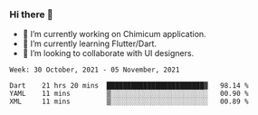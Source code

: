 ### Hi there 👋

<!--
**devcat37/devcat37** is a ✨ _special_ ✨ repository because its `README.md` (this file) appears on your GitHub profile.-->


- 🔭 I’m currently working on Chimicum application.
- 🌱 I’m currently learning Flutter/Dart.
- 👯 I’m looking to collaborate with UI designers.
<!-- - 🤔 I’m looking for help with ... -->

<!--START_SECTION:waka-->
```text
Week: 30 October, 2021 - 05 November, 2021

Dart    21 hrs 20 mins  ████████████████████████▓   98.14 % 
YAML    11 mins         ▒░░░░░░░░░░░░░░░░░░░░░░░░   00.90 % 
XML     11 mins         ▒░░░░░░░░░░░░░░░░░░░░░░░░   00.89 % 
```
<!--END_SECTION:waka-->
